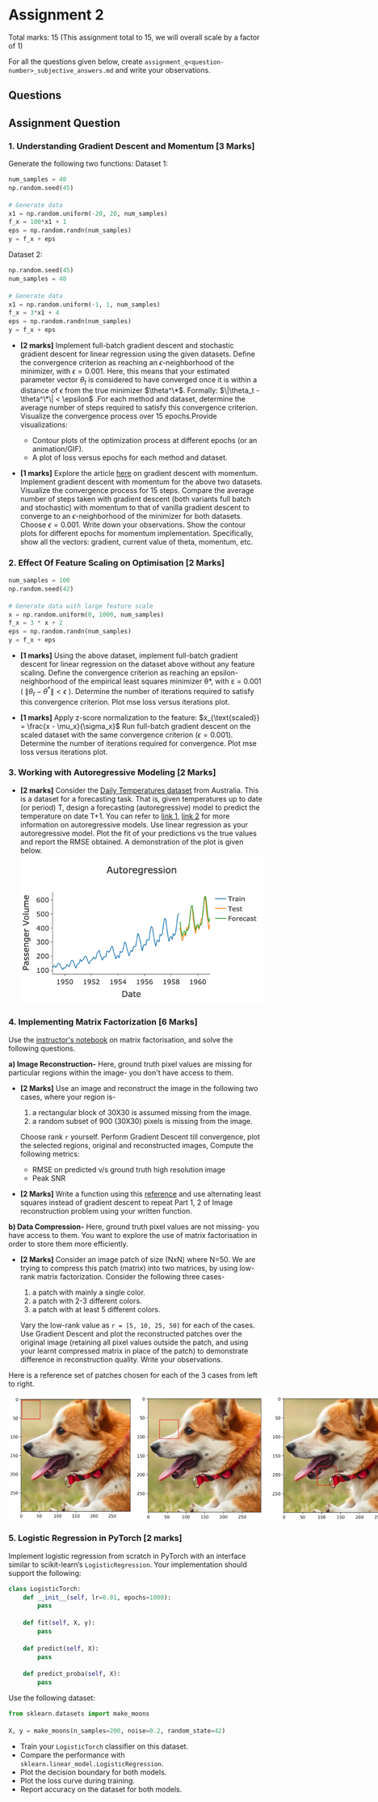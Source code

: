 # Assignment 2

Total marks: 15 (This assignment total to 15, we will overall scale by a factor of 1)

For all the questions given below, create `assignment_q<question-number>_subjective_answers.md` and write your observations.

## Questions
## Assignment Question

### 1. Understanding Gradient Descent and Momentum [3 Marks]

Generate the following two functions:
Dataset 1:
```python
num_samples = 40
np.random.seed(45) 
    
# Generate data
x1 = np.random.uniform(-20, 20, num_samples)
f_x = 100*x1 + 1
eps = np.random.randn(num_samples)
y = f_x + eps
```

Dataset 2: 
```python
np.random.seed(45)
num_samples = 40
    
# Generate data
x1 = np.random.uniform(-1, 1, num_samples)
f_x = 3*x1 + 4
eps = np.random.randn(num_samples)
y = f_x + eps
```

-  **[2 marks]** Implement full-batch gradient descent and stochastic gradient descent for linear regression using the given datasets. Define the convergence criterion as reaching an $\epsilon$-neighborhood of the minimizer, with $\epsilon = 0.001$. Here, this means that your estimated parameter vector $\theta_t$ is considered to have converged once it is within a distance of $\epsilon$ from the true minimizer $\theta^\*$. Formally: $\|\theta_t - \theta^\*\| < \epsilon$ .For each method and dataset, determine the average number of steps required to satisfy this convergence criterion. Visualize the convergence process over 15 epochs.Provide visualizations:
    - Contour plots of the optimization process at different epochs (or an animation/GIF).
    - A plot of loss versus epochs for each method and dataset.


- **[1 marks]** Explore the article [here](https://machinelearningmastery.com/gradient-descent-with-momentum-from-scratch/#:~:text=Momentum%20is%20an%20extension%20to,spots%20of%20the%20search%20space.) on gradient descent with momentum. Implement gradient descent with momentum for the above two datasets. Visualize the convergence process for 15 steps. Compare the average number of steps taken with gradient descent (both variants full batch and stochastic) with momentum to that of vanilla gradient descent to converge to an $\epsilon$-neighborhood of the minimizer for both datasets. Choose $\epsilon = 0.001$. Write down your observations. Show the contour plots for different epochs for momentum implementation. Specifically, show all the vectors: gradient, current value of theta, momentum, etc. 


### 2. Effect Of Feature Scaling on Optimisation [2 Marks]

```python
num_samples = 100
np.random.seed(42)

# Generate data with large feature scale
x = np.random.uniform(0, 1000, num_samples)
f_x = 3 * x + 2
eps = np.random.randn(num_samples)
y = f_x + eps
```

- **[1 marks]** Using the above dataset, implement full-batch gradient descent for linear regression on the dataset above without any feature scaling. Define the convergence criterion as reaching an epsilon-neighborhood of the empirical least squares minimizer θ*, with ε = 0.001 ( $\|\theta_t - \theta^*\| < \epsilon$ ). Determine the number of iterations required to satisfy this convergence criterion. Plot mse loss versus iterations plot.

- **[1 marks]** Apply z-score normalization to the feature: $x_{\text{scaled}} = \frac{x - \mu_x}{\sigma_x}$ Run full-batch gradient descent on the scaled dataset with the same convergence criterion $(\epsilon = 0.001)$. Determine the number of iterations required for convergence. Plot mse loss versus iterations plot.

### 3. Working with Autoregressive Modeling [2 Marks]

- **[2 marks]**  Consider the [Daily Temperatures dataset](https://raw.githubusercontent.com/jbrownlee/Datasets/master/daily-min-temperatures.csv) from Australia. This is a dataset for a forecasting task. That is, given temperatures up to date (or period) T, design a forecasting (autoregressive) model to predict the temperature on date T+1. You can refer to [link 1](https://www.turing.com/kb/guide-to-autoregressive-models), [link 2](https://otexts.com/fpp2/AR.html) for more information on autoregressive models. Use linear regression as your autoregressive model. Plot the fit of your predictions vs the true values and report the RMSE obtained. A demonstration of the plot is given below. ![imgsrc](./Autoregressive_Demo.png)



### 4. Implementing Matrix Factorization [6 Marks]

Use the [instructor's notebook](https://github.com/nipunbatra/ml-teaching/blob/master/notebooks/movie-recommendation-knn-mf.ipynb) on matrix factorisation, and solve the following questions.

**a) Image Reconstruction-** Here, ground truth pixel values are missing for particular regions within the image- you don't have access to them.

- **[2 Marks]** Use an image and reconstruct the image in the following two cases, where your region is-
    1. a rectangular block of 30X30 is assumed missing from the image. 
    2. a random subset of 900 (30X30) pixels is missing from the image. 

    Choose rank `r` yourself. Perform Gradient Descent till convergence, plot the selected regions, original and reconstructed images, Compute the following metrics:
    * RMSE on predicted v/s ground truth high resolution image
    * Peak SNR

    
- **[2 Marks]** Write a function using this [reference](https://pytorch.org/docs/stable/generated/torch.linalg.lstsq.html) and use alternating least squares instead of gradient descent to repeat Part 1, 2 of Image reconstruction problem using your written function. 

**b) Data Compression-** Here, ground truth pixel values are not missing- you have access to them. You want to explore the use of matrix factorisation in order to store them more efficiently.
- **[2 Marks]** Consider an image patch of size (NxN) where N=50. We are trying to compress this patch (matrix) into two matrices, by using low-rank matrix factorization. Consider the following three cases-
    1. a patch with mainly a single color.
    2. a patch with 2-3 different colors.
    3. a patch with at least 5 different colors.

    Vary the low-rank value as ```r = [5, 10, 25, 50]```  for each of the cases. Use Gradient Descent and plot the reconstructed patches over the original image (retaining all pixel values outside the patch, and using your learnt compressed matrix in place of the patch) to demonstrate difference in reconstruction quality. Write your observations. 

Here is a reference set of patches chosen for each of the 3 cases from left to right. 

<div style="display: flex;">
<img src="sample_images/1colour.jpg" alt="Image 1" width="250"/>
<img src="sample_images/2-3_colours.jpg" alt="Image 2" width="270"/>
<img src="sample_images/multiple_colours.jpg" alt="Image 3" width="265"/>
</div>

### 5. Logistic Regression in PyTorch [2 marks]

Implement logistic regression from scratch in PyTorch with an interface similar to scikit-learn’s `LogisticRegression`. Your implementation should support the following:

```python
class LogisticTorch:
    def __init__(self, lr=0.01, epochs=1000):
        pass

    def fit(self, X, y):
        pass

    def predict(self, X):
        pass

    def predict_proba(self, X):
        pass
```

Use the following dataset:

```python
from sklearn.datasets import make_moons

X, y = make_moons(n_samples=200, noise=0.2, random_state=42)
```

* Train your ```LogisticTorch``` classifier on this dataset.
* Compare the performance with ```sklearn.linear_model.LogisticRegression```.
* Plot the decision boundary for both models.
* Plot the loss curve during training.
* Report accuracy on the dataset for both models.



